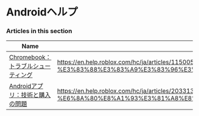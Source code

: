 # Androidヘルプ  
### Articles in this section
Name|URL
-|-
[Chromebook：トラブルシューティング](./Chromebook：トラブルシューティング.html) |https://en.help.roblox.com/hc/ja/articles/115005743383-Chromebook-%E3%83%88%E3%83%A9%E3%83%96%E3%83%AB%E3%82%B7%E3%83%A5%E3%83%BC%E3%83%86%E3%82%A3%E3%83%B3%E3%82%B0
[Androidアプリ：技術と購入の問題](./Androidアプリ：技術と購入の問題.html) |https://en.help.roblox.com/hc/ja/articles/203313570-Android%E3%82%A2%E3%83%97%E3%83%AA-%E6%8A%80%E8%A1%93%E3%81%A8%E8%B3%BC%E5%85%A5%E3%81%AE%E5%95%8F%E9%A1%8C